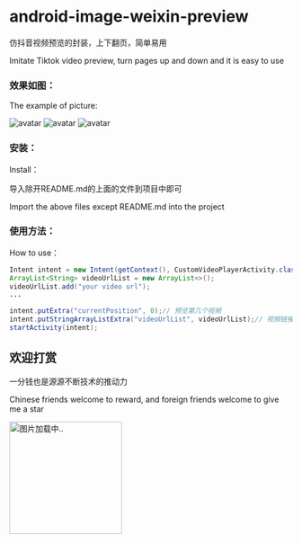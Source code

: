 # android-image-weixin-preview
仿抖音视频预览的封装，上下翻页，简单易用

Imitate Tiktok video preview, turn pages up and down and it is easy to use

### 效果如图：

The example of picture:

![avatar](https://images.ylwx365.com/images/mini/15891619517450576.jpg)
![avatar](https://images.ylwx365.com/images/mini/91851619517450629.jpg)
![avatar](https://images.ylwx365.com/images/mini/86371619517450528.jpg)

### 安装：

Install：

导入除开README.md的上面的文件到项目中即可

Import the above files except README.md into the project

### 使用方法：

How to use：

```java
Intent intent = new Intent(getContext(), CustomVideoPlayerActivity.class);
ArrayList<String> videoUrlList = new ArrayList<>();
videoUrlList.add("your video url");
...

intent.putExtra("currentPosition", 0);// 预览第几个视频
intent.putStringArrayListExtra("videoUrlList", videoUrlList);// 视频链接集合
startActivity(intent);
```

## 欢迎打赏
一分钱也是源源不断技术的推动力

Chinese friends welcome to reward, and foreign friends welcome to give me a star

<img src="https://images.ylwx365.com/images/mini/14911619318881657.jpg" alt="图片加载中.." width="200" />

